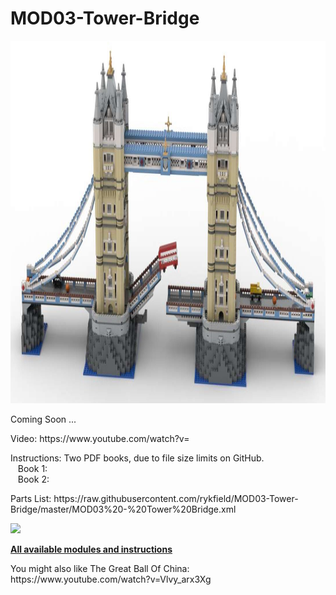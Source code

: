 <a name="README"></a>
# MOD03-Tower-Bridge

<img width="1094" height="580" src="https://github.com/rykfield/MOD03-Tower-Bridge/raw/master/MOD03%20-%20Tower%20Bridge%20(Banner).jpg">
<BR>

Coming Soon ...

<P>Video: https://www.youtube.com/watch?v=
<P>Instructions: Two PDF books, due to file size limits on GitHub.
<BR>&nbsp;&nbsp;&nbsp;Book 1:
<BR>&nbsp;&nbsp;&nbsp;Book 2:
<P>Parts List: https://raw.githubusercontent.com/rykfield/MOD03-Tower-Bridge/master/MOD03%20-%20Tower%20Bridge.xml

<P>
<img src="gif-construction-file?">

<P><a href="https://github.com/rykfield/REF00-Module-Overview"><B>All available modules and instructions</b></a>

<P>You might also like The Great Ball Of China: https://www.youtube.com/watch?v=Vlvy_arx3Xg